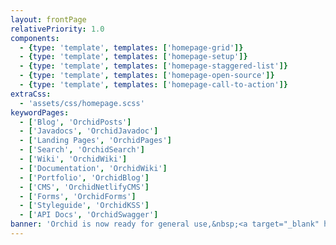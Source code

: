```yaml
---
layout: frontPage
relativePriority: 1.0
components:
  - {type: 'template', templates: ['homepage-grid']}
  - {type: 'template', templates: ['homepage-setup']}
  - {type: 'template', templates: ['homepage-staggered-list']}
  - {type: 'template', templates: ['homepage-open-source']}
  - {type: 'template', templates: ['homepage-call-to-action']}
extraCss:
  - 'assets/css/homepage.scss'
keywordPages:
  - ['Blog', 'OrchidPosts']
  - ['Javadocs', 'OrchidJavadoc']
  - ['Landing Pages', 'OrchidPages']
  - ['Search', 'OrchidSearch']
  - ['Wiki', 'OrchidWiki']
  - ['Documentation', 'OrchidWiki']
  - ['Portfolio', 'OrchidBlog']
  - ['CMS', 'OrchidNetlifyCMS']
  - ['Forms', 'OrchidForms']
  - ['Styleguide', 'OrchidKSS']
  - ['API Docs', 'OrchidSwagger']
banner: 'Orchid is now ready for general use,&nbsp;<a target="_blank" href="https://www.caseyjbrooks.com/blog/programming/2018/3/19/say-hello-to-orchid/">read the announcement here!</a>'
---
```

